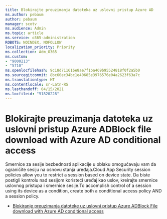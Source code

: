 ```yaml
---
title: Blokirajte preuzimanja datoteka uz uslovni pristup Azure AD
ms.author: pebaum
author: pebaum
manager: scotv
ms.audience: Admin
ms.topic: article
ms.service: o365-administration
ROBOTS: NOINDEX, NOFOLLOW
localization_priority: Priority
ms.collection: Adm_O365
ms.custom:
- "9000213"
- "5710"
ms.openlocfilehash: 9c18d711616e8ae7f1ba469b95524818f0f2a5b0
ms.sourcegitcommit: 8bc60ec34bc1e40685e3976576e04a2623f63a7c
ms.translationtype: HT
ms.contentlocale: sr-Latn-RS
ms.lasthandoff: 04/15/2021
ms.locfileid: "51820228"
---
```

# <a name="block-file-download-with-azure-ad-conditional-access"></a><span data-ttu-id="6c386-102">Blokirajte preuzimanja datoteka uz uslovni pristup Azure AD</span><span class="sxs-lookup"><span data-stu-id="6c386-102">Block file download with Azure AD conditional access</span></span>

<span data-ttu-id="6c386-103">Smernice za sesije bezbednosti aplikacije u oblaku omogućavaju vam da ograničite sesiju na osnovu stanja uređaja.</span><span class="sxs-lookup"><span data-stu-id="6c386-103">Cloud App Security session policies allow you to restrict a session based on device state.</span></span> <span data-ttu-id="6c386-104">Da biste postigli kontrolu nad sesijom koristeći uređaj kao uslov, kreirajte smernice uslovnog pristupa i smernice sesije.</span><span class="sxs-lookup"><span data-stu-id="6c386-104">To accomplish control of a session using its device as a condition, create both a conditional access policy AND a session policy.</span></span>

- [<span data-ttu-id="6c386-105">Blokiranje preuzimanja datoteke uz uslovni pristup Azure AD</span><span class="sxs-lookup"><span data-stu-id="6c386-105">Block File download with Azure AD conditional access</span></span>](https://docs.microsoft.com/cloud-app-security/use-case-proxy-block-session-aad#create-a-block-download-policy-for-unmanaged-devices)
